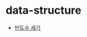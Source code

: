 # data-structure

- [빈도수 세기](https://github.com/ryurim0109/data-structure/blob/main/frequency/frequencyCount.js)
